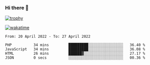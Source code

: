 ### Hi there 👋

[![trophy](https://github-profile-trophy.vercel.app/?username=cxnky&theme=dracula)](https://github.com/ryo-ma/github-profile-trophy)

[![wakatime](https://wakatime.com/badge/user/1c39c599-5497-41b9-a5be-2c4676e7fd23.svg)](https://wakatime.com/@1c39c599-5497-41b9-a5be-2c4676e7fd23)
<!--START_SECTION:waka-->

```text
From: 20 April 2022 - To: 27 April 2022

PHP          34 mins         █████████░░░░░░░░░░░░░░░░   36.40 %
JavaScript   34 mins         █████████░░░░░░░░░░░░░░░░   36.08 %
HTML         26 mins         ██████▓░░░░░░░░░░░░░░░░░░   27.17 %
JSON         0 secs          ░░░░░░░░░░░░░░░░░░░░░░░░░   00.36 %
```

<!--END_SECTION:waka-->
